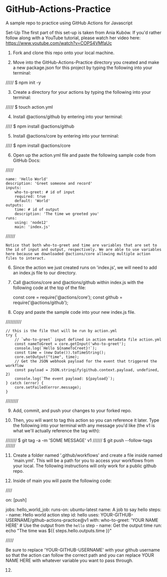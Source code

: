 # GitHub-Actions-Practice
A sample repo to practice using GitHub Actions for Javascript

Set-Up
The first part of this set-up is taken from Ania Kubów. If you'd rather follow along with a YouTube tutorial, please watch her video here: https://www.youtube.com/watch?v=COPS4VMfaUc


1. Fork and clone this repo onto your local machine.

2. Move into the GitHub-Actions-Practice directory you created and make a new package.json for this project by typing the following into your terminal:

/////
   $ npm init -y

3. Create a directory for your actions by typing the following into your terminal:

/////
   $ touch action.yml

4. Install @actions/github by entering into your terminal:

////
   $ npm install @actions/github

5. Install @actions/core by entering into your terminal:

////
   $ npm install @actions/core

6. Open up the action.yml file and paste the following sample code from GitHub Docs:

/////

    name: 'Hello World'
    description: 'Greet someone and record'
    inputs:
        who-to-greet: # id of input
        required: true
        default: 'World'
    outputs:
        time: # id of output
        description: 'The time we greeted you'
    runs:
        using: 'node12'
        main: 'index.js'
//////

    Notice that both who-to-greet and time are variables that are set to the id of input and output, respectively. We are able to use variables here because we downloaded @actions/core allowing multiple action files to interact.

6. Since the action we just created runs on 'index.js', we will need to add an index.js file to our directory.

7. Call @actions/core and @actions/github within index.js with the following code at the top of the file:

    const core = require('@actions/core');
    const github = require('@actions/github');

8. Copy and paste the sample code into your new index.js file.

//////////

    // this is the file that will be run by action.yml
    try {
        // `who-to-greet` input defined in action metadata file action.yml
        const nameToGreet = core.getInput('who-to-greet');
        console.log(`Hello ${nameToCreet}!`);
        const time = (new Date()).toTimeString();
        core.setOutput("time", time);
        // Get the JSON webhook payload for the event that triggered the workflow
        const payload = JSON.stringify(github.context.payload, undefined, 2)
        console.log(`The event payload: ${payload}`);
    } catch (error) {
        core.setFailed(error.message);
    }

////////

9. Add, commit, and push your changes to your forked repo.


10. Then, you will want to tag this action so you can reference it later. Type the following into your terminal with any message you'd like (the v1 is what we'll actually reference the tag with):

///////
$ git tag -a -m 'SOME MESSAGE' v1
//////
$ git push --follow-tags
//////

11. Create a folder named '.github/workflows' and create a file inside named 'main.yml'. This will be a path for you to access your workflows from your local. The following instructions will only work for a public github repo.

12. Inside of main you will paste the following code:

////

 on: [push]

jobs:
  hello_world_job:
    runs-on: ubuntu-latest
    name: A job to say hello
    steps:
    - name: Hello world action step
      id: hello
      uses: YOUR-GITHUB-USERNAME/github-actions-practice@v1
      with:
        who-to-greet: 'YOUR NAME HERE'
    # Use the output from the `hello` step
    - name: Get the output time
      run: echo "The time was ${{ steps.hello.outputs.time }}"

/////

Be sure to replace 'YOUR-GITHUB-USERNAME' with your github username so that the action can follow the correct path and you can replace YOUR NAME HERE with whatever variable you want to pass through.

12. 